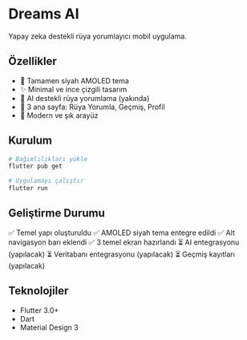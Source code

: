 # Dreams AI

Yapay zeka destekli rüya yorumlayıcı mobil uygulama.

## Özellikler

- 🌙 Tamamen siyah AMOLED tema
- ✨ Minimal ve ince çizgili tasarım
- 🤖 AI destekli rüya yorumlama (yakında)
- 📱 3 ana sayfa: Rüya Yorumla, Geçmiş, Profil
- 🎨 Modern ve şık arayüz

## Kurulum

```bash
# Bağımlılıkları yükle
flutter pub get

# Uygulamayı çalıştır
flutter run
```

## Geliştirme Durumu

✅ Temel yapı oluşturuldu
✅ AMOLED siyah tema entegre edildi
✅ Alt navigasyon barı eklendi
✅ 3 temel ekran hazırlandı
⏳ AI entegrasyonu (yapılacak)
⏳ Veritabanı entegrasyonu (yapılacak)
⏳ Geçmiş kayıtları (yapılacak)

## Teknolojiler

- Flutter 3.0+
- Dart
- Material Design 3
